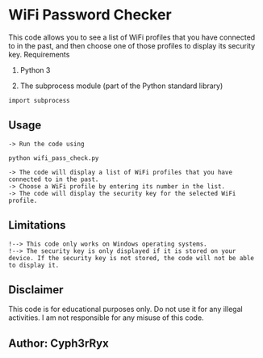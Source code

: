 # WiFi Password Checker

This code allows you to see a list of WiFi profiles that you have connected to in the past, and then choose one of those profiles to display its security key.
Requirements

   1. Python 3
    
   2. The subprocess module (part of the Python standard library)
    
``` import subprocess ```

## Usage

    -> Run the code using 
 
```python wifi_pass_check.py```
    
    -> The code will display a list of WiFi profiles that you have connected to in the past.
    -> Choose a WiFi profile by entering its number in the list.
    -> The code will display the security key for the selected WiFi profile.

## Limitations

    !--> This code only works on Windows operating systems.
    !--> The security key is only displayed if it is stored on your device. If the security key is not stored, the code will not be able to display it.

## Disclaimer

This code is for educational purposes only. Do not use it for any illegal activities. I am not responsible for any misuse of this code.

## Author: Cyph3rRyx
